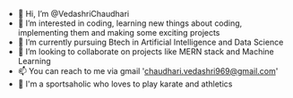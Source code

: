 - 👋 Hi, I’m @VedashriChaudhari
- 👀 I’m interested in coding, learning new things about coding, implementing them and making some exciting projects
- 🌱 I’m currently pursuing Btech in Artificial Intelligence and Data Science
- 💞️ I’m looking to collaborate on projects like MERN stack and Machine Learning 
- 📫 You can reach to me via gmail 'chaudhari.vedashri969@gmail.com'
- 🏅 I'm a sportsaholic who loves to play karate and athletics

<!---
VedashriChaudhari/VedashriChaudhari is a ✨ special ✨ repository because its `README.md` (this file) appears on your GitHub profile.
You can click the Preview link to take a look at your changes.
--->
